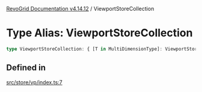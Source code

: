 [RevoGrid Documentation v4.14.12](README.md) / ViewportStoreCollection

# Type Alias: ViewportStoreCollection

```ts
type ViewportStoreCollection: { [T in MultiDimensionType]: ViewportStore };
```

## Defined in

[src/store/vp/index.ts:7](https://github.com/revolist/revogrid/blob/ee1081dbd910f211c490863a4b642535e5dce01e/src/store/vp/index.ts#L7)

